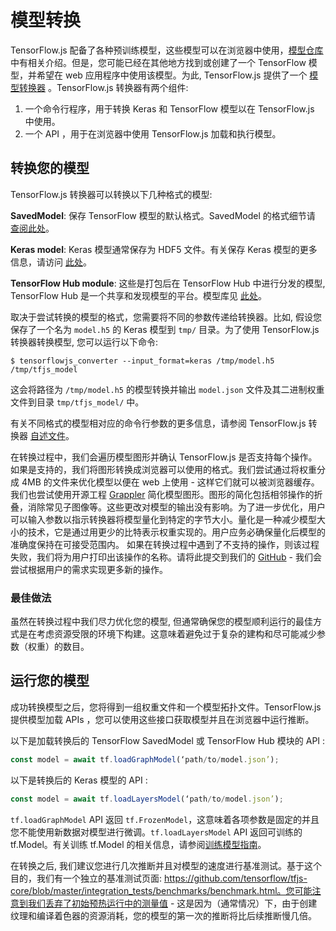 # 模型转换

TensorFlow.js 配备了各种预训练模型，这些模型可以在浏览器中使用，[模型仓库](https://github.com/tensorflow/tfjs-models) 中有相关介绍。但是，您可能已经在其他地方找到或创建了一个 TensorFlow 模型，并希望在 web 应用程序中使用该模型。为此, TensorFlow.js 提供了一个 [模型转换器](https://github.com/tensorflow/tfjs-converter) 。TensorFlow.js 转换器有两个组件:

1. 一个命令行程序，用于转换 Keras 和 TensorFlow 模型以在 TensorFlow.js 中使用。
2. 一个 API ，用于在浏览器中使用 TensorFlow.js 加载和执行模型。

## 转换您的模型

TensorFlow.js 转换器可以转换以下几种格式的模型:

**SavedModel**: 保存 TensorFlow 模型的默认格式。SavedModel 的格式细节请 [查阅此处](https://www.tensorflow.org/guide/saved_model)。

**Keras model**: Keras 模型通常保存为 HDF5 文件。有关保存 Keras 模型的更多信息，请访问 [此处](https://keras.io/getting-started/faq/#savingloading-whole-models-architecture-weights-optimizer-state)。

**TensorFlow Hub module**: 这些是打包后在 TensorFlow Hub 中进行分发的模型, TensorFlow Hub 是一个共享和发现模型的平台。模型库见 [此处](tfhub.dev)。

取决于尝试转换的模型的格式，您需要将不同的参数传递给转换器。比如, 假设您保存了一个名为 `model.h5` 的 Keras 模型到 `tmp/` 目录。为了使用 TensorFlow.js 转换器转换模型, 您可以运行以下命令: 

    $ tensorflowjs_converter --input_format=keras /tmp/model.h5 /tmp/tfjs_model

这会将路径为 `/tmp/model.h5` 的模型转换并输出 `model.json` 文件及其二进制权重文件到目录 `tmp/tfjs_model/` 中。

有关不同格式的模型相对应的命令行参数的更多信息，请参阅 TensorFlow.js 转换器 [自述文件](https://github.com/tensorflow/tfjs-converter)。

在转换过程中，我们会遍历模型图形并确认 TensorFlow.js 是否支持每个操作。如果是支持的，我们将图形转换成浏览器可以使用的格式。我们尝试通过将权重分成 4MB 的文件来优化模型以便在 web 上使用 - 这样它们就可以被浏览器缓存。我们也尝试使用开源工程 [Grappler](https://github.com/tensorflow/tensorflow/tree/master/tensorflow/core/grappler) 简化模型图形。图形的简化包括相邻操作的折叠，消除常见子图像等。这些更改对模型的输出没有影响。为了进一步优化，用户可以输入参数以指示转换器将模型量化到特定的字节大小。量化是一种减少模型大小的技术，它是通过用更少的比特表示权重实现的。用户应务必确保量化后模型的准确度保持在可接受范围内。
如果在转换过程中遇到了不支持的操作，则该过程失败，我们将为用户打印出该操作的名称。请将此提交到我们的 [GitHub](https://github.com/tensorflow/tfjs/issues)  - 我们会尝试根据用户的需求实现更多新的操作。

### 最佳做法

虽然在转换过程中我们尽力优化您的模型, 但通常确保您的模型顺利运行的最佳方式是在考虑资源受限的环境下构建。这意味着避免过于复杂的建构和尽可能减少参数（权重）的数目。

## 运行您的模型

成功转换模型之后，您将得到一组权重文件和一个模型拓扑文件。TensorFlow.js 提供模型加载 APIs ，您可以使用这些接口获取模型并且在浏览器中运行推断。
	

以下是加载转换后的 TensorFlow SavedModel 或 TensorFlow Hub 模块的 API :

```js
const model = await tf.loadGraphModel(‘path/to/model.json’);
```

以下是转换后的 Keras 模型的 API :

```js
const model = await tf.loadLayersModel(‘path/to/model.json’);
```

`tf.loadGraphModel` API 返回 `tf.FrozenModel`，这意味着各项参数是固定的并且您不能使用新数据对模型进行微调。`tf.loadLayersModel` API 返回可训练的 tf.Model。有关训练 tf.Model 的相关信息，请参阅[训练模型指南](train_models.md)。

在转换之后, 我们建议您进行几次推断并且对模型的速度进行基准测试。基于这个目的，我们有一个独立的基准测试页面: https://github.com/tensorflow/tfjs-core/blob/master/integration_tests/benchmarks/benchmark.html。您可能注意到我们丢弃了初始预热运行中的测量值 - 这是因为（通常情况）下，由于创建纹理和编译着色器的资源消耗，您的模型的第一次的推断将比后续推断慢几倍。




